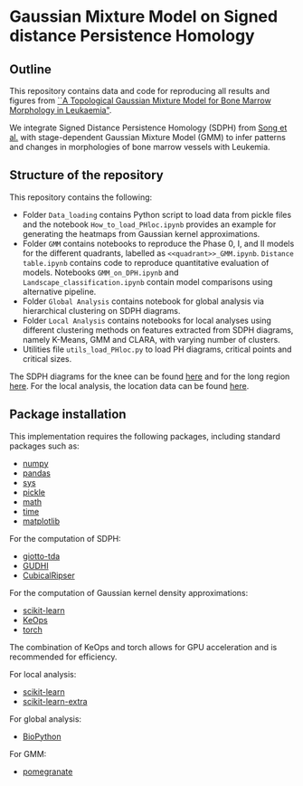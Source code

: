 # Gaussian Mixture Model on Signed distance Persistence Homology

<!-- Outline -->
## Outline

This repository contains data and code for reproducing all results and figures from [``A Topological Gaussian Mixture Model for Bone Marrow
Morphology in Leukaemia"]().

We integrate Signed Distance Persistence Homology (SDPH) from [Song et al.](https://github.com/annasongmaths/SDPH) with stage-dependent Gaussian Mixture Model (GMM) to infer patterns and changes in morphologies of bone marrow vessels with Leukemia.

<!-- Structure of the repository -->
## Structure of the repository
This repository contains the following:
- Folder `Data_loading` contains Python script to load data from pickle files and the notebook `How_to_load_PHloc.ipynb` provides an example for generating the heatmaps from Gaussian kernel approximations.
- Folder `GMM` contains notebooks to reproduce the Phase 0, I, and II models for the different quadrants, labelled as `<<quadrant>>_GMM.ipynb`. `Distance table.ipynb` contains code to reproduce quantitative evaluation of models. Notebooks `GMM_on_DPH.ipynb` and `Landscape_classification.ipynb` contain model comparisons using alternative pipeline.
- Folder `Global Analysis` contains notebook for global analysis via hierarchical clustering on SDPH diagrams.
- Folder `Local Analysis` contains notebooks for local analyses using different clustering methods on features extracted from SDPH diagrams, namely K-Means, GMM and CLARA, with varying number of clusters.
- Utilities file `utils_load_PHloc.py` to load PH diagrams, critical points and critical sizes.

The SDPH diagrams for the knee can be found [here](https://drive.google.com/file/d/14v3P8qcZBDP8Z1BZtfFc9K9scKrBinVQ/view?usp=sharing) and for the long region [here](https://drive.google.com/file/d/14v3P8qcZBDP8Z1BZtfFc9K9scKrBinVQ/view?usp=sharing). For the local analysis, the location data can be found [here](https://drive.google.com/file/d/1xQJ1nZtzw0xLi8JUDsgsI0mWN-Gt-g3f/view?usp=drive_link).

<!-- Package installation -->
## Package installation

This implementation requires the following packages, including standard packages such as:
- [numpy](https://numpy.org/)
- [pandas](https://pandas.pydata.org/)
- [sys](https://docs.python.org/3/library/sys.html)
- [pickle](https://docs.python.org/3/library/pickle.html)
- [math](https://docs.python.org/3/library/math.html)
- [time](https://docs.python.org/3/library/time.html)
- [matplotlib](https://matplotlib.org/)

For the computation of SDPH:
- [giotto-tda](https://giotto-ai.github.io/gtda-docs/0.5.1/library.html)
- [GUDHI](https://gudhi.inria.fr/)
- [CubicalRipser](https://github.com/shizuo-kaji/CubicalRipser_3dim)

For the computation of Gaussian kernel density approximations:
- [scikit-learn](https://scikit-learn.org/stable/)
- [KeOps](https://www.kernel-operations.io/keops/index.html)
- [torch](https://pypi.org/project/torch/)

The combination of KeOps and torch allows for GPU acceleration and is recommended for efficiency.

For local analysis:
- [scikit-learn](https://scikit-learn.org/stable/)
- [scikit-learn-extra](https://scikit-learn-extra.readthedocs.io/en/stable/)

For global analysis:
- [BioPython](https://biopython.org/)

For GMM:
- [pomegranate](https://pomegranate.readthedocs.io/en/latest/)


